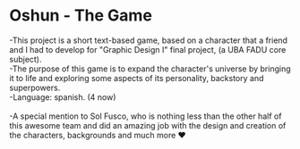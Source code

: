 # Oshun - The Game
-This project is a short text-based game, based on a character that a friend and I had to develop for "Graphic Design I" final project, (a UBA FADU core subject). 
<br>-The purpose of this game is to expand the character's universe by bringing it to life and exploring some aspects of its personality, backstory and superpowers.
<br>-Language: spanish. (4 now)  
<br>-A special mention to Sol Fusco, who is nothing less than the other half of this awesome team and did an amazing job with the design and creation of the characters, backgrounds and much more ♥ 
